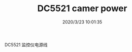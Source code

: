 ﻿---
layout: post 
title: DC5521 camer power
tags: DC5521
categories: wire-harness
overview: 
series: 
part_number: KR20
thumb_img: static/202003/285-thumb-20200323180245.jpg
image: static/202003/285-20200323180245.jpg
date: 2020/3/23 10:01:35
---


DC5521 监控仪电源线
